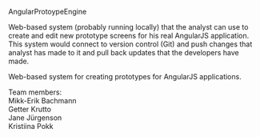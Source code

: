 AngularProtoypeEngine

Web-based system (probably running locally) that the analyst can use to create and edit new prototype screens for his real AngularJS application. 
This system would connect to version control (Git) and push changes that analyst has made to it and pull back updates that the developers have made.


Web-based system for creating prototypes for AngularJS applications.

Team members:  
Mikk-Erik Bachmann  
Getter Krutto  
Jane Jürgenson  
Kristiina Pokk  


